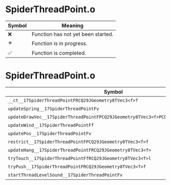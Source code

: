 # SpiderThreadPoint.o
| Symbol | Meaning 
| ------------- | ------------- 
| :x: | Function has not yet been started. 
| :eight_pointed_black_star: | Function is in progress. 
| :white_check_mark: | Function is completed. 


# SpiderThreadPoint.o
| Symbol | Decompiled? |
| ------------- | ------------- |
| `__ct__17SpiderThreadPointFRCQ29JGeometry8TVec3<f>f` | :x: |
| `updateSpring__17SpiderThreadPointFv` | :x: |
| `updateDrawVec__17SpiderThreadPointFPCQ29JGeometry8TVec3<f>PCQ29JGeometry8TVec3<f>` | :x: |
| `updateWind__17SpiderThreadPointFf` | :x: |
| `updatePos__17SpiderThreadPointFv` | :x: |
| `restrict__17SpiderThreadPointFPCQ29JGeometry8TVec3<f>f` | :x: |
| `updateHang__17SpiderThreadPointFRCQ29JGeometry8TVec3<f>` | :x: |
| `tryTouch__17SpiderThreadPointFfRCQ29JGeometry8TVec3<f>l` | :x: |
| `tryPush__17SpiderThreadPointFRCQ29JGeometry8TVec3<f>f` | :x: |
| `startThreadLevelSound__17SpiderThreadPointFv` | :x: |
